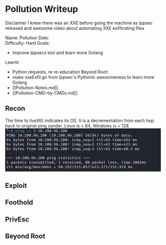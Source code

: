 # Pollution Writeup

Disclaimer I knew there was an XXE before going the machine as Ippsec released and awesome video about automating XXE exfiltrating files  

Name: Pollution
Date:  
Difficulty:  Hard
Goals: 
- Improve Ippsecs tool and learn more Golang

Learnt:
- Python requests, re re-education
Beyond Root:
- make xxeExfil.go from Ippsec's Pythonic awesomeness to learn more Golang
- [[Pollution-Notes.md]]
- [[Pollution-CMD-by-CMDs.md]]


## Recon

The time to live(ttl) indicates its OS. It is a decrementation from each hop back to original ping sender. Linux is < 64, Windows is < 128.
![ping](TryHackMe/Wreath/Screenshots/ping.png)
	
## Exploit

## Foothold

## PrivEsc

## Beyond Root


